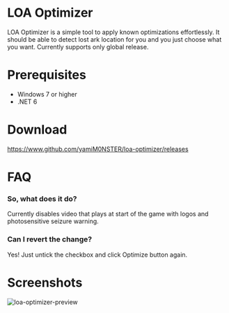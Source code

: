 # LOA Optimizer

LOA Optimizer is a simple tool to apply known optimizations effortlessly. It should be able to detect lost ark location for you and you just choose what you want.
Currently supports only global release.

# Prerequisites

- Windows 7 or higher
- .NET 6

# Download

https://www.github.com/yamiM0NSTER/loa-optimizer/releases

# FAQ

### So, what does it do?

Currently disables video that plays at start of the game with logos and photosensitive seizure warning.

### Can I revert the change?

Yes! Just untick the checkbox and click Optimize button again.

# Screenshots

![loa-optimizer-preview](https://i.imgur.com/Fqx2reu.png)
